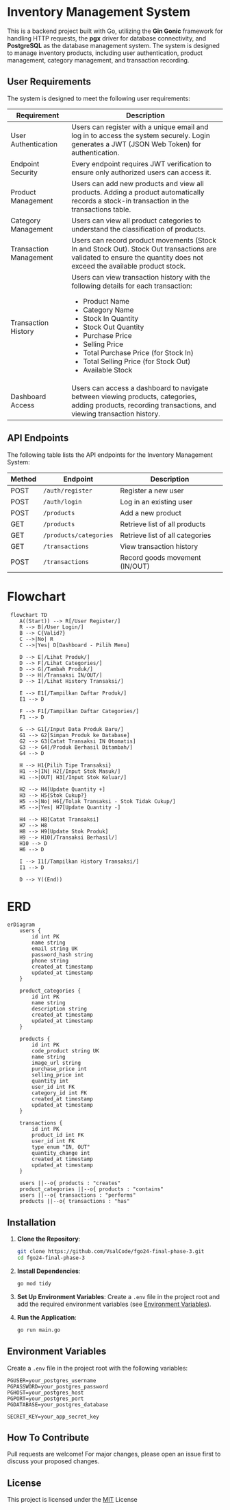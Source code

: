 # Inventory Management System

This is a backend project built with Go, utilizing the **Gin Gonic** framework for handling HTTP requests, the **pgx** driver for database connectivity, and **PostgreSQL** as the database management system. The system is designed to manage inventory products, including user authentication, product management, category management, and transaction recording.

## User Requirements

The system is designed to meet the following user requirements:

| Requirement | Description |
|------------|-------------|
| User Authentication | Users can register with a unique email and log in to access the system securely. Login generates a JWT (JSON Web Token) for authentication. |
| Endpoint Security | Every endpoint requires JWT verification to ensure only authorized users can access it. |
| Product Management | Users can add new products and view all products. Adding a product automatically records a stock-in transaction in the transactions table. |
| Category Management | Users can view all product categories to understand the classification of products. |
| Transaction Management | Users can record product movements (Stock In and Stock Out). Stock Out transactions are validated to ensure the quantity does not exceed the available product stock. |
| Transaction History | Users can view transaction history with the following details for each transaction: <ul><li>Product Name</li><li>Category Name</li><li>Stock In Quantity</li><li>Stock Out Quantity</li><li>Purchase Price</li><li>Selling Price</li><li>Total Purchase Price (for Stock In)</li><li>Total Selling Price (for Stock Out)</li><li>Available Stock</li></ul> |
| Dashboard Access | Users can access a dashboard to navigate between viewing products, categories, adding products, recording transactions, and viewing transaction history. |

## API Endpoints

The following table lists the API endpoints for the Inventory Management System:

| Method | Endpoint                     | Description                  |
|--------|------------------------------|------------------------------|
| POST   | `/auth/register`             | Register a new user          |
| POST   | `/auth/login`                | Log in an existing user      |
| POST   | `/products`                  | Add a new product            |
| GET    | `/products`                  | Retrieve list of all products|
| GET    | `/products/categories`       | Retrieve list of all categories |
| GET    | `/transactions`              | View transaction history      |
| POST   | `/transactions`              | Record goods movement (IN/OUT) |

# Flowchart

```mermaid
 flowchart TD
    A((Start)) --> R[/User Register/]
    R --> B[/User Login/]
    B --> C{Valid?}
    C -->|No| R
    C -->|Yes| D[Dashboard - Pilih Menu]
    
    D --> E[/Lihat Produk/]
    D --> F[/Lihat Categories/]
    D --> G[/Tambah Produk/]
    D --> H[/Transaksi IN/OUT/]
    D --> I[/Lihat History Transaksi/]
    
    E --> E1[/Tampilkan Daftar Produk/]
    E1 --> D
    
    F --> F1[/Tampilkan Daftar Categories/]
    F1 --> D
    
    G --> G1[/Input Data Produk Baru/]
    G1 --> G2[Simpan Produk ke Database]
    G2 --> G3[Catat Transaksi IN Otomatis]
    G3 --> G4[/Produk Berhasil Ditambah/]
    G4 --> D
    
    H --> H1{Pilih Tipe Transaksi}
    H1 -->|IN| H2[/Input Stok Masuk/]
    H1 -->|OUT| H3[/Input Stok Keluar/]
    
    H2 --> H4[Update Quantity +]
    H3 --> H5{Stok Cukup?}
    H5 -->|No| H6[/Tolak Transaksi - Stok Tidak Cukup/]
    H5 -->|Yes| H7[Update Quantity -]
    
    H4 --> H8[Catat Transaksi]
    H7 --> H8
    H8 --> H9[Update Stok Produk]
    H9 --> H10[/Transaksi Berhasil/]
    H10 --> D
    H6 --> D
    
    I --> I1[/Tampilkan History Transaksi/]
    I1 --> D

    D --> Y((End))
```

# ERD

```mermaid
erDiagram
    users {
        id int PK
        name string
        email string UK
        password_hash string
        phone string
        created_at timestamp
        updated_at timestamp
    }

    product_categories {
        id int PK
        name string
        description string
        created_at timestamp
        updated_at timestamp
    }

    products {
        id int PK
        code_product string UK
        name string
        image_url string
        purchase_price int
        selling_price int
        quantity int
        user_id int FK
        category_id int FK
        created_at timestamp
        updated_at timestamp
    }

    transactions {
        id int PK
        product_id int FK
        user_id int FK
        type enum "IN, OUT"
        quantity_change int
        created_at timestamp
        updated_at timestamp
    }

    users ||--o{ products : "creates"
    product_categories ||--o{ products : "contains"
    users ||--o{ transactions : "performs"
    products ||--o{ transactions : "has"
```

## Installation

1. **Clone the Repository**:
   ```bash
   git clone https://github.com/VsalCode/fgo24-final-phase-3.git
   cd fgo24-final-phase-3
   ```

2. **Install Dependencies**:
   ```bash
   go mod tidy
   ```

3. **Set Up Environment Variables**:
   Create a `.env` file in the project root and add the required environment variables (see [Environment Variables](#environment-variables)).

4. **Run the Application**:
   ```bash
   go run main.go
   ```

## Environment Variables

Create a `.env` file in the project root with the following variables:

```env
PGUSER=your_postgres_username
PGPASSWORD=your_postgres_password
PGHOST=your_postgres_host
PGPORT=your_postgres_port
PGDATABASE=your_postgres_database

SECRET_KEY=your_app_secret_key
```

## How To Contribute
Pull requests are welcome! For major changes, please open an issue first to discuss your proposed changes. 

## License
This project is licensed under the [MIT](https://opensource.org/license/mit) License